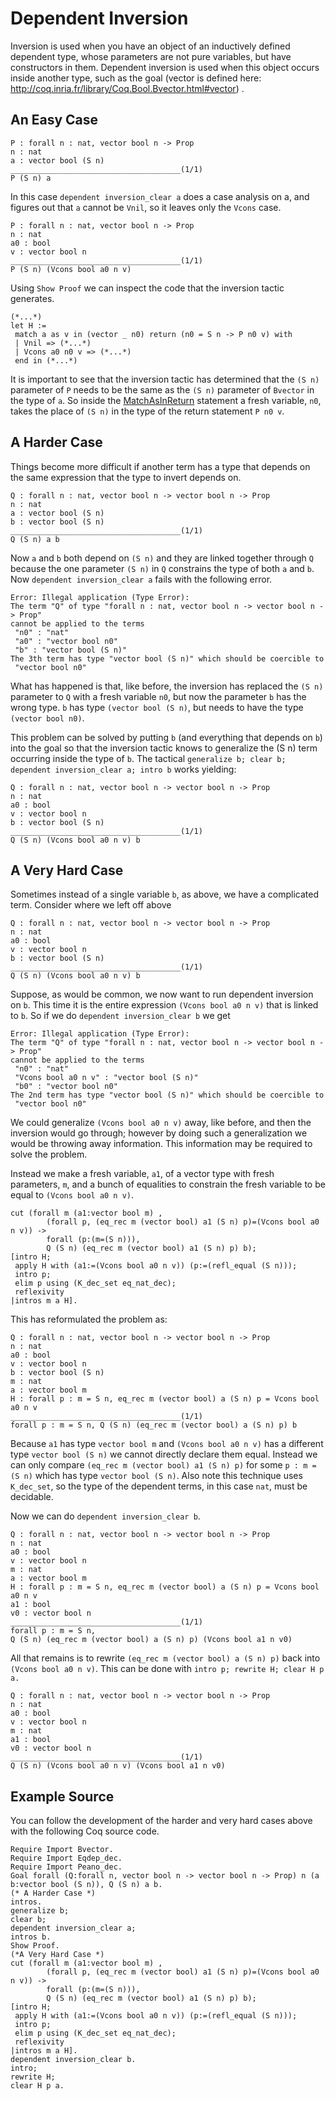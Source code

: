 Dependent Inversion
===================

Inversion is used when you have an object of an inductively defined dependent type, whose parameters are not pure variables, but have constructors in them. Dependent inversion is used when this object occurs inside another type, such as the goal (vector is defined here: <http://coq.inria.fr/library/Coq.Bool.Bvector.html#vector>) .

An Easy Case
------------

```coq
P : forall n : nat, vector bool n -> Prop
n : nat
a : vector bool (S n)
______________________________________(1/1)
P (S n) a
```

In this case `dependent inversion_clear a` does a case analysis on a, and figures out that `a` cannot be `Vnil`, so it leaves only the `Vcons` case.

```coq
P : forall n : nat, vector bool n -> Prop
n : nat
a0 : bool
v : vector bool n
______________________________________(1/1)
P (S n) (Vcons bool a0 n v)
```

Using `Show Proof` we can inspect the code that the inversion tactic generates.

```coq
(*...*)
let H :=
 match a as v in (vector _ n0) return (n0 = S n -> P n0 v) with
 | Vnil => (*...*)
 | Vcons a0 n0 v => (*...*)
 end in (*...*)
```

It is important to see that the inversion tactic has determined that the `(S n)` parameter of `P` needs to be the same as the `(S n)` parameter of `Bvector` in the type of `a`. So inside the [MatchAsInReturn](MatchAsInReturn) statement a fresh variable, `n0`, takes the place of `(S n)` in the type of the return statement `P n0 v`.

A Harder Case
-------------

Things become more difficult if another term has a type that depends on the same expression that the type to invert depends on.

```coq
Q : forall n : nat, vector bool n -> vector bool n -> Prop
n : nat
a : vector bool (S n)
b : vector bool (S n)
______________________________________(1/1)
Q (S n) a b
```

Now `a` and `b` both depend on `(S n)` and they are linked together through `Q` because the one parameter `(S n)` in `Q` constrains the type of both `a` and `b`. Now `dependent inversion_clear a` fails with the following error.

```coq
Error: Illegal application (Type Error):
The term "Q" of type "forall n : nat, vector bool n -> vector bool n -> Prop"
cannot be applied to the terms
 "n0" : "nat"
 "a0" : "vector bool n0"
 "b" : "vector bool (S n)"
The 3th term has type "vector bool (S n)" which should be coercible to
 "vector bool n0"
```

What has happened is that, like before, the inversion has replaced the `(S n)` parameter to `Q` with a fresh variable `n0`, but now the parameter `b` has the wrong type. `b` has type `(vector bool (S n)`, but needs to have the type `(vector bool n0)`.

This problem can be solved by putting `b` (and everything that depends on `b`) into the goal so that the inversion tactic knows to generalize the (S n) term occurring inside the type of `b`. The tactical `generalize b; clear b; dependent inversion_clear a; intro b` works yielding:

```coq
Q : forall n : nat, vector bool n -> vector bool n -> Prop
n : nat
a0 : bool
v : vector bool n
b : vector bool (S n)
______________________________________(1/1)
Q (S n) (Vcons bool a0 n v) b
```

A Very Hard Case
----------------

Sometimes instead of a single variable `b`, as above, we have a complicated term. Consider where we left off above

```coq
Q : forall n : nat, vector bool n -> vector bool n -> Prop
n : nat
a0 : bool
v : vector bool n
b : vector bool (S n)
______________________________________(1/1)
Q (S n) (Vcons bool a0 n v) b
```

Suppose, as would be common, we now want to run dependent inversion on `b`. This time it is the entire expression `(Vcons bool a0 n v)` that is linked to `b`. So if we do `dependent inversion_clear b` we get

```coq
Error: Illegal application (Type Error):
The term "Q" of type "forall n : nat, vector bool n -> vector bool n -> Prop"
cannot be applied to the terms
 "n0" : "nat"
 "Vcons bool a0 n v" : "vector bool (S n)"
 "b0" : "vector bool n0"
The 2nd term has type "vector bool (S n)" which should be coercible to
 "vector bool n0"
```

We could generalize `(Vcons bool a0 n v)` away, like before, and then the inversion would go through; however by doing such a generalization we would be throwing away information. This information may be required to solve the problem.

Instead we make a fresh variable, `a1`, of a vector type with fresh parameters, `m`, and a bunch of equalities to constrain the fresh variable to be equal to `(Vcons bool a0 n v)`.

```coq
cut (forall m (a1:vector bool m) ,
        (forall p, (eq_rec m (vector bool) a1 (S n) p)=(Vcons bool a0 n v)) ->
        forall (p:(m=(S n))),
        Q (S n) (eq_rec m (vector bool) a1 (S n) p) b);
[intro H;
 apply H with (a1:=(Vcons bool a0 n v)) (p:=(refl_equal (S n)));
 intro p;
 elim p using (K_dec_set eq_nat_dec);
 reflexivity
|intros m a H].
```

This has reformulated the problem as:

```coq
Q : forall n : nat, vector bool n -> vector bool n -> Prop
n : nat
a0 : bool
v : vector bool n
b : vector bool (S n)
m : nat
a : vector bool m
H : forall p : m = S n, eq_rec m (vector bool) a (S n) p = Vcons bool a0 n v
______________________________________(1/1)
forall p : m = S n, Q (S n) (eq_rec m (vector bool) a (S n) p) b
```

Because `a1` has type `vector bool m` and `(Vcons bool a0 n v)` has a different type `vector bool (S n)` we cannot directly declare them equal. Instead we can only compare `(eq_rec m (vector bool) a1 (S n) p)` for some `p : m = (S n)` which has type `vector bool (S n)`. Also note this technique uses `K_dec_set`, so the type of the dependent terms, in this case `nat`, must be decidable.

Now we can do `dependent inversion_clear b`.

```coq
Q : forall n : nat, vector bool n -> vector bool n -> Prop
n : nat
a0 : bool
v : vector bool n
m : nat
a : vector bool m
H : forall p : m = S n, eq_rec m (vector bool) a (S n) p = Vcons bool a0 n v
a1 : bool
v0 : vector bool n
______________________________________(1/1)
forall p : m = S n,
Q (S n) (eq_rec m (vector bool) a (S n) p) (Vcons bool a1 n v0)
```

All that remains is to rewrite `(eq_rec m (vector bool) a (S n) p)` back into `(Vcons bool a0 n v)`. This can be done with `intro p; rewrite H; clear H p a.`

```coq
Q : forall n : nat, vector bool n -> vector bool n -> Prop
n : nat
a0 : bool
v : vector bool n
m : nat
a1 : bool
v0 : vector bool n
______________________________________(1/1)
Q (S n) (Vcons bool a0 n v) (Vcons bool a1 n v0)
```

Example Source
--------------

You can follow the development of the harder and very hard cases above with the following Coq source code.

```coq
Require Import Bvector.
Require Import Eqdep_dec.
Require Import Peano_dec.
Goal forall (Q:forall n, vector bool n -> vector bool n -> Prop) n (a b:vector bool (S n)), Q (S n) a b.
(* A Harder Case *)
intros.
generalize b;
clear b;
dependent inversion_clear a;
intros b.
Show Proof.
(*A Very Hard Case *)
cut (forall m (a1:vector bool m) ,
        (forall p, (eq_rec m (vector bool) a1 (S n) p)=(Vcons bool a0 n v)) ->
        forall (p:(m=(S n))),
        Q (S n) (eq_rec m (vector bool) a1 (S n) p) b);
[intro H;
 apply H with (a1:=(Vcons bool a0 n v)) (p:=(refl_equal (S n)));
 intro p;
 elim p using (K_dec_set eq_nat_dec);
 reflexivity
|intros m a H].
dependent inversion_clear b.
intro;
rewrite H;
clear H p a.
```
